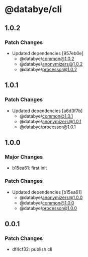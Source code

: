 # @databye/cli

## 1.0.2

### Patch Changes

- Updated dependencies [957eb0e]
  - @databye/common@1.0.2
  - @databye/anonymizers@1.0.2
  - @databye/processor@1.0.2

## 1.0.1

### Patch Changes

- Updated dependencies [a6d3f7b]
  - @databye/common@1.0.1
  - @databye/anonymizers@1.0.1
  - @databye/processor@1.0.1

## 1.0.0

### Major Changes

- b15ea61: first init

### Patch Changes

- Updated dependencies [b15ea61]
  - @databye/anonymizers@1.0.0
  - @databye/common@1.0.0
  - @databye/processor@1.0.0

## 0.0.1

### Patch Changes

- df4cf32: publish cli
